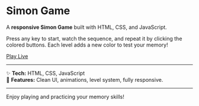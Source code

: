 # Simon Game

A **responsive Simon Game** built with HTML, CSS, and JavaScript.

Press any key to start, watch the sequence, and repeat it by clicking the colored buttons. Each level adds a new color to test your memory!

[Play Live](https://saimon-gameplay.netlify.app/)

---

✨ **Tech:** HTML, CSS, JavaScript  
🎯 **Features:** Clean UI, animations, level system, fully responsive.

---

Enjoy playing and practicing your memory skills!
